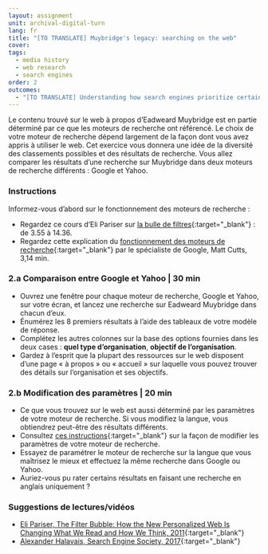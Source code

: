 ```yaml
---
layout: assignment
unit: archival-digital-turn
lang: fr
title: "[TO TRANSLATE] Muybridge's legacy: searching on the web"
cover:
tags:
  - media history
  - web research
  - search engines
order: 2
outcomes:
  - "[TO TRANSLATE] Understanding how search engines prioritize certain search results"
---
```


Le contenu trouvé sur le web à propos d’Eadweard Muybridge est en partie déterminé par ce que les moteurs de recherche ont référencé. Le choix de votre moteur de recherche dépend largement de la façon dont vous avez appris à utiliser le web. Cet exercice vous donnera une idée de la diversité des classements possibles et des résultats de recherche. Vous allez comparer les résultats d’une recherche sur Muybridge dans deux moteurs de recherche différents : Google et Yahoo.

<!-- more -->

<!-- briefing-student -->

### Instructions
<!-- section-contents -->

Informez-vous d’abord sur le fonctionnement des moteurs de recherche :
- Regardez ce cours d’Eli Pariser sur [la bulle de filtres](https://www.youtube.com/watch?v=Dua_UvR5mtI){:target="_blank"} : de 3.55 à 14.36.
- Regardez cette explication du [fonctionnement des moteurs de recherche](https://www.youtube.com/watch?v=BNHR6IQJGZs){:target="_blank"} par le spécialiste de Google, Matt Cutts, 3,14 min. 

<!-- section -->

### 2.a Comparaison entre Google et Yahoo | 30 min
<!-- section-contents -->

- Ouvrez une fenêtre pour chaque moteur de recherche, Google et Yahoo, sur votre écran, et lancez une recherche sur Eadweard Muybridge dans chacun d’eux.
- Énumérez les 8 premiers résultats à l’aide des tableaux de votre modèle de réponse.
- Complétez les autres colonnes sur la base des options fournies dans les deux cases : **quel type d’organisation**, **objectif de l’organisation**. 
- Gardez à l’esprit que la plupart des ressources sur le web disposent d’une page « à propos » ou « accueil » sur laquelle vous pouvez trouver des détails sur l’organisation et ses objectifs.  

<!-- section -->

### 2.b Modification des paramètres | 20 min
<!-- section-contents -->

- Ce que vous trouvez sur le web est aussi déterminé par les paramètres de votre moteur de recherche. Si vous modifiez la langue, vous obtiendrez peut-être des résultats différents.
- Consultez [ces instructions](https://docs.google.com/document/d/1ViUm0C3Ov1w5ut1O7uY0FoOyaQxw82hvTfkfN3ZfqeA/edit){:target="_blank"} sur la façon de modifier les paramètres de votre moteur de recherche. 
- Essayez de paramétrer le moteur de recherche sur la langue que vous maîtrisez le mieux et effectuez la même recherche dans Google ou Yahoo. 
- Auriez-vous pu rater certains résultats en faisant une recherche en anglais uniquement ?

<!-- section -->

### Suggestions de lectures/vidéos
<!-- section-contents -->

- [Eli Pariser, The Filter Bubble: How the New Personalized Web Is Changing What We Read and How We Think, 2011](https://books.google.nl/books/about/The_Filter_Bubble.html?id=wcalrOI1YbQC&redir_esc=y){:target="_blank"}
- [Alexander Halavais, Search Engine Society, 2017](https://books.google.nl/books?id=RLpADwAAQBAJ&printsec=frontcover&dq=how+do+search+engines+work&hl=nl&sa=X&ved=0ahUKEwjM_rDRz7DdAhUxMewKHdjBBLUQ6AEIRzAE){:target="_blank"}

<!-- briefing-teacher -->
